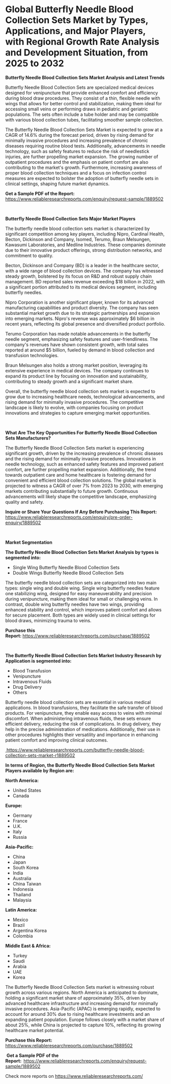 <p><h1>Global Butterfly Needle Blood Collection Sets Market by Types, Applications, and Major Players, with Regional Growth Rate Analysis and Development Situation, from 2025 to 2032</h1></p><p><strong>Butterfly Needle Blood Collection Sets Market Analysis and Latest Trends</strong></p>
<p><p>Butterfly Needle Blood Collection Sets are specialized medical devices designed for venipuncture that provide enhanced comfort and efficiency during blood draw procedures. They consist of a thin, flexible needle with wings that allows for better control and stabilization, making them ideal for accessing small veins or performing draws in pediatric and geriatric populations. The sets often include a tube holder and may be compatible with various blood collection tubes, facilitating smoother sample collection.</p><p>The Butterfly Needle Blood Collection Sets Market is expected to grow at a CAGR of 14.6% during the forecast period, driven by rising demand for minimally invasive procedures and increasing prevalence of chronic diseases requiring routine blood tests. Additionally, advancements in needle technology, such as safety features to reduce the risk of needlestick injuries, are further propelling market expansion. The growing number of outpatient procedures and the emphasis on patient comfort are also contributing to the market's growth. Furthermore, increasing awareness of proper blood collection techniques and a focus on infection control measures are expected to bolster the adoption of butterfly needle sets in clinical settings, shaping future market dynamics.</p></p>
<p><strong>Get a Sample PDF of the Report:&nbsp;</strong> <a href="https://www.reliableresearchreports.com/enquiry/request-sample/1889502?utm_campaign=3213&utm_medium=2&utm_source=Github&utm_content=ia&utm_term=28032025&utm_id=butterfly-needle-blood-collection-sets">https://www.reliableresearchreports.com/enquiry/request-sample/1889502</a></p>
<p>&nbsp;</p>
<p><strong>Butterfly Needle Blood Collection Sets Major Market Players</strong></p>
<p><p>The butterfly needle blood collection sets market is characterized by significant competition among key players, including Nipro, Cardinal Health, Becton, Dickinson and Company, Isomed, Terumo, Braun Melsungen, Kawasumi Laboratories, and Medline Industries. These companies dominate due to their innovative product offerings, strong distribution networks, and commitment to quality.</p><p>Becton, Dickinson and Company (BD) is a leader in the healthcare sector, with a wide range of blood collection devices. The company has witnessed steady growth, bolstered by its focus on R&D and robust supply chain management. BD reported sales revenue exceeding $18 billion in 2022, with a significant portion attributed to its medical devices segment, including butterfly needles.</p><p>Nipro Corporation is another significant player, known for its advanced manufacturing capabilities and product diversity. The company has seen substantial market growth due to its strategic partnerships and expansion into emerging markets. Nipro's revenue was approximately $6 billion in recent years, reflecting its global presence and diversified product portfolio.</p><p>Terumo Corporation has made notable advancements in the butterfly needle segment, emphasizing safety features and user-friendliness. The company's revenues have shown consistent growth, with total sales reported at around $5 billion, fueled by demand in blood collection and transfusion technologies.</p><p>Braun Melsungen also holds a strong market position, leveraging its extensive experience in medical devices. The company continues to expand its product line by focusing on innovation and sustainability, contributing to steady growth and a significant market share.</p><p>Overall, the butterfly needle blood collection sets market is expected to grow due to increasing healthcare needs, technological advancements, and rising demand for minimally invasive procedures. The competitive landscape is likely to evolve, with companies focusing on product innovations and strategies to capture emerging market opportunities.</p></p>
<p>&nbsp;</p>
<p><strong>What Are The Key Opportunities For Butterfly Needle Blood Collection Sets Manufacturers?</strong></p>
<p><p>The Butterfly Needle Blood Collection Sets market is experiencing significant growth, driven by the increasing prevalence of chronic diseases and the rising demand for minimally invasive procedures. Innovations in needle technology, such as enhanced safety features and improved patient comfort, are further propelling market expansion. Additionally, the trend towards outpatient care and home healthcare is fostering demand for convenient and efficient blood collection solutions. The global market is projected to witness a CAGR of over 7% from 2023 to 2030, with emerging markets contributing substantially to future growth. Continuous advancements will likely shape the competitive landscape, emphasizing quality and safety.</p></p>
<p><strong>Inquire or Share Your Questions If Any Before Purchasing This Report:</strong> <a href="https://www.reliableresearchreports.com/enquiry/pre-order-enquiry/1889502?utm_campaign=3213&utm_medium=2&utm_source=Github&utm_content=ia&utm_term=28032025&utm_id=butterfly-needle-blood-collection-sets">https://www.reliableresearchreports.com/enquiry/pre-order-enquiry/1889502</a></p>
<p>&nbsp;</p>
<p><strong>Market Segmentation</strong></p>
<p><strong>The Butterfly Needle Blood Collection Sets Market Analysis by types is segmented into:</strong></p>
<p><ul><li>Single Wing Butterfly Needle Blood Collection Sets</li><li>Double Wings Butterfly Needle Blood Collection Sets</li></ul></p>
<p><p>The butterfly needle blood collection sets are categorized into two main types: single wing and double wing. Single wing butterfly needles feature one stabilizing wing, designed for easy maneuverability and precision during venipuncture, making them ideal for small or challenging veins. In contrast, double wing butterfly needles have two wings, providing enhanced stability and control, which improves patient comfort and allows for secure placement. Both types are widely used in clinical settings for blood draws, minimizing trauma to veins.</p></p>
<p><strong>Purchase this Report:&nbsp;</strong><a href="https://www.reliableresearchreports.com/purchase/1889502?utm_campaign=3213&utm_medium=2&utm_source=Github&utm_content=ia&utm_term=28032025&utm_id=butterfly-needle-blood-collection-sets">https://www.reliableresearchreports.com/purchase/1889502</a></p>
<p>&nbsp;</p>
<p><strong>The Butterfly Needle Blood Collection Sets Market Industry Research by Application is segmented into:</strong></p>
<p><ul><li>Blood Transfusion</li><li>Venipuncture</li><li>Intravenous Fluids</li><li>Drug Delivery</li><li>Others</li></ul></p>
<p><p>Butterfly needle blood collection sets are essential in various medical applications. In blood transfusions, they facilitate the safe transfer of blood products. For venipuncture, they enable easy access to veins with minimal discomfort. When administering intravenous fluids, these sets ensure efficient delivery, reducing the risk of complications. In drug delivery, they help in the precise administration of medications. Additionally, their use in other procedures highlights their versatility and importance in enhancing patient comfort and improving clinical outcomes.</p></p>
<p><a href="https://www.reliableresearchreports.com/butterfly-needle-blood-collection-sets-market-r1889502?utm_campaign=3213&utm_medium=2&utm_source=Github&utm_content=ia&utm_term=28032025&utm_id=butterfly-needle-blood-collection-sets">&nbsp;https://www.reliableresearchreports.com/butterfly-needle-blood-collection-sets-market-r1889502</a></p>
<p><strong>In terms of Region, the Butterfly Needle Blood Collection Sets Market Players available by Region are:</strong></p>
<p>
    <p> <strong> North America: </strong>
        <ul>
            <li>United States</li>
            <li>Canada</li>
        </ul>
        </p> 
    <p> <strong> Europe: </strong>
        <ul>
            <li>Germany</li>
            <li>France</li>
            <li>U.K.</li>
            <li>Italy</li>
            <li>Russia</li>
        </ul>
        </p> 
    <p> <strong> Asia-Pacific: </strong>
        <ul>
            <li>China</li>
            <li>Japan</li>
            <li>South Korea</li>
            <li>India</li>
            <li>Australia</li>
            <li>China Taiwan</li>
            <li>Indonesia</li>
            <li>Thailand</li>
            <li>Malaysia</li>
        </ul>
        </p> 
    <p> <strong> Latin America: </strong>
        <ul>
            <li>Mexico</li>
            <li>Brazil</li>
            <li>Argentina Korea</li>
            <li>Colombia</li>
        </ul>
        </p> 
    <p> <strong> Middle East & Africa: </strong>
        <ul>
            <li>Turkey</li>
            <li>Saudi</li>
            <li>Arabia</li>
            <li>UAE</li>
            <li>Korea</li>
        </ul>
    </p>
    </p>
<p><p>The Butterfly Needle Blood Collection Sets market is witnessing robust growth across various regions. North America is anticipated to dominate, holding a significant market share of approximately 35%, driven by advanced healthcare infrastructure and increasing demand for minimally invasive procedures. Asia-Pacific (APAC) is emerging rapidly, expected to account for around 30% due to rising healthcare investments and an expanding patient population. Europe follows closely with a market share of about 25%, while China is projected to capture 10%, reflecting its growing healthcare market potential.</p></p>
<p><strong>Purchase this Report: </strong><a href="https://www.reliableresearchreports.com/purchase/1889502?utm_campaign=3213&utm_medium=2&utm_source=Github&utm_content=ia&utm_term=28032025&utm_id=butterfly-needle-blood-collection-sets">https://www.reliableresearchreports.com/purchase/1889502</a></p>
<p>&nbsp;<strong>Get a Sample PDF of the Report:&nbsp;&nbsp;</strong><a href="https://www.reliableresearchreports.com/enquiry/request-sample/1889502?utm_campaign=3213&utm_medium=2&utm_source=Github&utm_content=ia&utm_term=28032025&utm_id=butterfly-needle-blood-collection-sets">https://www.reliableresearchreports.com/enquiry/request-sample/1889502</a></p>
<p><strong></strong></p>
<p>Check more reports on <a href="https://www.reliableresearchreports.com/?utm_campaign=3213&utm_medium=2&utm_source=Github&utm_content=ia&utm_term=28032025&utm_id=butterfly-needle-blood-collection-sets">https://www.reliableresearchreports.com/</a></p>